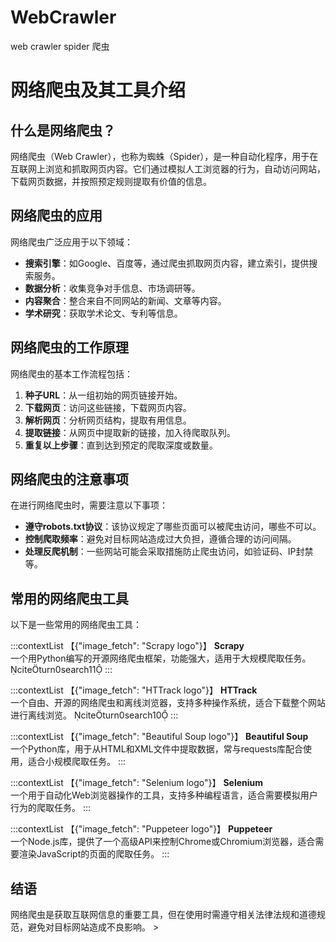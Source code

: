 # WebCrawler
web crawler spider 爬虫
# 网络爬虫及其工具介绍

## 什么是网络爬虫？

网络爬虫（Web Crawler），也称为蜘蛛（Spider），是一种自动化程序，用于在互联网上浏览和抓取网页内容。它们通过模拟人工浏览器的行为，自动访问网站，下载网页数据，并按照预定规则提取有价值的信息。

## 网络爬虫的应用

网络爬虫广泛应用于以下领域：

- **搜索引擎**：如Google、百度等，通过爬虫抓取网页内容，建立索引，提供搜索服务。
- **数据分析**：收集竞争对手信息、市场调研等。
- **内容聚合**：整合来自不同网站的新闻、文章等内容。
- **学术研究**：获取学术论文、专利等信息。

## 网络爬虫的工作原理

网络爬虫的基本工作流程包括：

1. **种子URL**：从一组初始的网页链接开始。
2. **下载网页**：访问这些链接，下载网页内容。
3. **解析网页**：分析网页结构，提取有用信息。
4. **提取链接**：从网页中提取新的链接，加入待爬取队列。
5. **重复以上步骤**：直到达到预定的爬取深度或数量。

## 网络爬虫的注意事项

在进行网络爬虫时，需要注意以下事项：

- **遵守robots.txt协议**：该协议规定了哪些页面可以被爬虫访问，哪些不可以。
- **控制爬取频率**：避免对目标网站造成过大负担，遵循合理的访问间隔。
- **处理反爬机制**：一些网站可能会采取措施防止爬虫访问，如验证码、IP封禁等。

## 常用的网络爬虫工具

以下是一些常用的网络爬虫工具：

:::contextList
【{"image_fetch": "Scrapy logo"}】
**Scrapy**  
一个用Python编写的开源网络爬虫框架，功能强大，适用于大规模爬取任务。 citeturn0search11
:::

:::contextList
【{"image_fetch": "HTTrack logo"}】
**HTTrack**  
一个自由、开源的网络爬虫和离线浏览器，支持多种操作系统，适合下载整个网站进行离线浏览。 citeturn0search10
:::

:::contextList
【{"image_fetch": "Beautiful Soup logo"}】
**Beautiful Soup**  
一个Python库，用于从HTML和XML文件中提取数据，常与requests库配合使用，适合小规模爬取任务。
:::

:::contextList
【{"image_fetch": "Selenium logo"}】
**Selenium**  
一个用于自动化Web浏览器操作的工具，支持多种编程语言，适合需要模拟用户行为的爬取任务。
:::

:::contextList
【{"image_fetch": "Puppeteer logo"}】
**Puppeteer**  
一个Node.js库，提供了一个高级API来控制Chrome或Chromium浏览器，适合需要渲染JavaScript的页面的爬取任务。
:::

## 结语

网络爬虫是获取互联网信息的重要工具，但在使用时需遵守相关法律法规和道德规范，避免对目标网站造成不良影响。 >